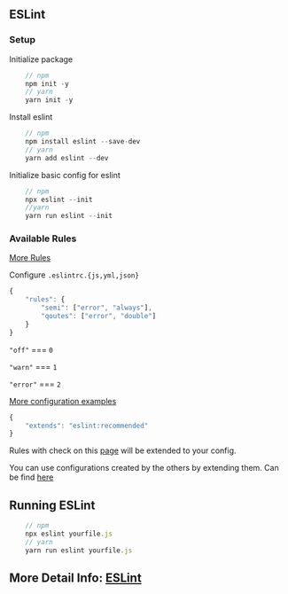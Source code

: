 ## ESLint

### Setup

Initialize package

```JavaScript
	// npm
	npm init -y
	// yarn
	yarn init -y
```

Install eslint

```JavaScript
	// npm
	npm install eslint --save-dev
	// yarn
	yarn add eslint --dev
```

Initialize basic config for eslint


```JavaScript
	// npm
	npx eslint --init
	//yarn
	yarn run eslint --init
```

### Available Rules

[More Rules](https://eslint.org/docs/rules/)

Configure `.eslintrc.{js,yml,json}`

```JavaScript
{
	"rules": {
		"semi": ["error", "always"],
		"qoutes": ["error", "double"]
	}
}
```

`"off"` === `0`

`"warn"` === `1`

`"error"` === `2`

[More configuration examples](https://eslint.org/docs/user-guide/configuring)

```JavaScript
{
	"extends": "eslint:recommended"
}
```

Rules with check on this [page](https://eslint.org/docs/rules/) will be extended to your config.

You can use configurations created by the others by extending them. Can be find [here](https://www.npmjs.com/search?q=eslint-config)

## Running ESLint

```JavaScript
	// npm
	npx eslint yourfile.js
	// yarn
	yarn run eslint yourfile.js
```

## More Detail Info: [ESLint](https://eslint.org/docs/user-guide/getting-started)
